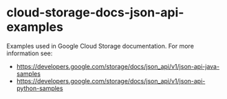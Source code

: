 cloud-storage-docs-json-api-examples
====================================

Examples used in Google Cloud Storage documentation. For more information see:

- https://developers.google.com/storage/docs/json_api/v1/json-api-java-samples
- https://developers.google.com/storage/docs/json_api/v1/json-api-python-samples
